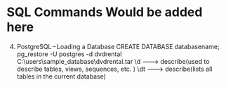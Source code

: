 # SQL Commands Would be added here


4. PostgreSQL – Loading a Database
CREATE DATABASE databasename;
pg_restore -U postgres -d dvdrental C:\users\sample_database\dvdrental.tar
\d ---> describe(used to describe tables, views, sequences, etc. )
\dt ---> describe(lists all tables in the current database)



